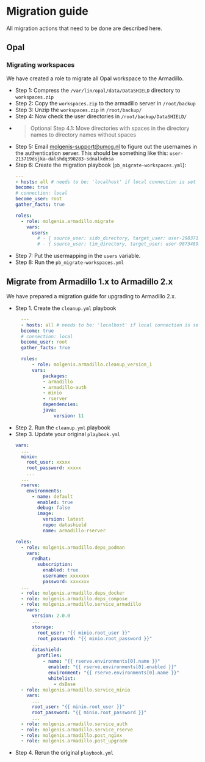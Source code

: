 
# Migration guide
All migration actions that need to be done are described here.

## Opal 
### Migrating workspaces
We have created a role to migrate all Opal workspace to the Armadillo.

* Step 1: Compress the `/var/lin/opal/data/DataSHIELD` directory to `workspaces.zip`
* Step 2: Copy the `workspaces.zip` to the armadillo server in `/root/backup`
* Step 3: Unzip the `workspaces.zip` in `/root/backup/`
* Step 4: Now check the user directories in `/root/backup/DataSHIELD/`
* > Optional Step 4.1: Move directories with spaces in the directory names to directory names without spaces
* Step 5: Email molgenis-support@umcg.nl to figure out the usernames in the authentication server. This should be something like this: `user-213719dsjka-dalshdq390283-sdnalkdnsa`
* Step 6: Create the migration playbook (`pb_migrate-workspaces.yml`): 
  ```yaml
  ---
  - hosts: all # needs to be: 'localhost' if local connection is set
  become: true
  # connection: local 
  become_user: root
  gather_facts: true

  roles:
    - role: molgenis.armadillo.migrate
      vars:
        users:
          # - { source_user: sido_directory, target_user: user-298371298312 }
          # - { source_user: tim_directory, target_user: user-987348932734 }
  ```
* Step 7: Put the usermapping in the `users` variable. 
* Step 8: Run the `pb_migrate-workspaces.yml`

## Migrate from Armadillo 1.x to Armadillo 2.x
We have prepared a migration guide for upgrading to Armadillo 2.x.

* Step 1. Create the `cleanup.yml` playbook
  ```yaml
    ---
    - hosts: all # needs to be: 'localhost' if local connection is set
    become: true
    # connection: local 
    become_user: root
    gather_facts: true

    roles:
        - role: molgenis.armadillo.cleanup_version_1
        vars:
            packages:
            - armadillo
            - armadillo-auth
            - minio
            - rserver
            dependencies:
            java:
                version: 11  
  ```
* Step 2. Run the `cleanup.yml` playbook
* Step 3. Update your original `playbook.yml`
  ```yaml
  vars:
    ...
    minio:
      root_user: xxxxx
      root_password: xxxxx
      ...
    ...
    rserve:
      environments:
        - name: default
          enabled: true
          debug: false
          image:
            version: latest
            repo: datashield
            name: armadillo-rserver

  roles:
    - role: molgenis.armadillo.deps_podman
      vars:
        redhat:
          subscription:
            enabled: true
            username: xxxxxxx
            password: xxxxxxx
    ...
    - role: molgenis.armadillo.deps_docker
    - role: molgenis.armadillo.deps_compose
    - role: molgenis.armadillo.service_armadillo
      vars:
        version: 2.0.0
        ...
        storage: 
          root_user: "{{ minio.root_user }}"
          root_password: "{{ minio.root_password }}"
        ...
        datashield:
          profiles:
            - name: "{{ rserve.environments[0].name }}"
              enabled: "{{ rserve.environments[0].enabled }}"
              environment: "{{ rserve.environments[0].name }}"
              whitelist:
                - dsBase
    - role: molgenis.armadillo.service_minio
      vars:
        ...
        root_user: "{{ minio.root_user }}"
        root_password: "{{ minio.root_password }}"
        ...
    - role: molgenis.armadillo.service_auth
    - role: molgenis.armadillo.service_rserve
    - role: molgenis.armadillo.post_nginx
    - role: molgenis.armadillo.post_upgrade
  ```
* Step 4. Rerun the original `playbook.yml`
